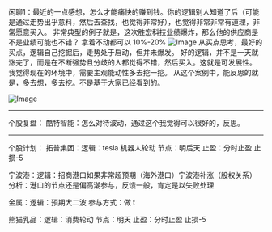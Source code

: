 
闲聊1：最近的一点感想，怎么才能痛快的赚到钱。你的逻辑别人知道了后（可能是通过走势出乎意料，然后去查找，也觉得非常好），也觉得非常非常有道理，非常愿意买入。
非常典型的例子就是，这次胜宏科技业绩爆炸，那么他的供应商是不是业绩可能也不错？
拿着不动都可以 10%-20%
![Image](https://github.com/user-attachments/assets/0a6f24e3-d863-478f-b9e9-645881165aa6)
 从买点思考，最好的买点，逻辑自己挖掘后，走势处于启动，但并未爆发。
好的逻辑，并不是一天就涨完了，而是在不断强势且分歧的人都觉得不错，然后买入。这就是可发展性。
我觉得现在的环境中，需要主观能动性多去挖一挖。
从这个案例中，能反思的就是，多去想，多去挖。不是基于大家已经看到的。

![Image](https://github.com/user-attachments/assets/4ef8c88f-9b36-48ae-84c0-643b726936d2)


---

个股复盘：
酷特智能：怎么对待波动，通过这个我觉得可以很好的，反思。

----

个股计划：
拓普集团：逻辑：tesla 机器人轮动 节点：明后天 止盈：分时止盈 止损-5

宁波港：逻辑：招商港口如果非常超预期（海外港口）宁波港补涨（股权关系） 
分析：港口的节点还是偏高潮参与，反馈一般，肯定是以失败处理

金属：逻辑：预期大二波 参与方式：做 t

熊猫乳品：逻辑：消费轮动 节点：明天 止盈：分时止盈 止损-5
